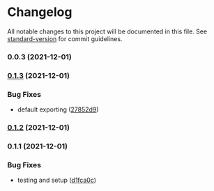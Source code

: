 # Changelog

All notable changes to this project will be documented in this file. See [standard-version](https://github.com/conventional-changelog/standard-version) for commit guidelines.

### 0.0.3 (2021-12-01)

### [0.1.3](https://gitlab.3pc.de/frontend/packages/use-xhr/compare/v0.1.2...v0.1.3) (2021-12-01)


### Bug Fixes

* default exporting ([27852d9](https://gitlab.3pc.de/frontend/packages/use-xhr/commit/27852d9a7ab011105951a29b634d8989013a8417))

### [0.1.2](https://gitlab.3pc.de/frontend/packages/use-xhr/compare/v0.1.1...v0.1.2) (2021-12-01)

### 0.1.1 (2021-12-01)


### Bug Fixes

* testing and setup ([d1fca0c](https://gitlab.3pc.de/frontend/packages/use-xhr/commit/d1fca0ce960d04997aaa9dc942b0ea9bb04a1919))
